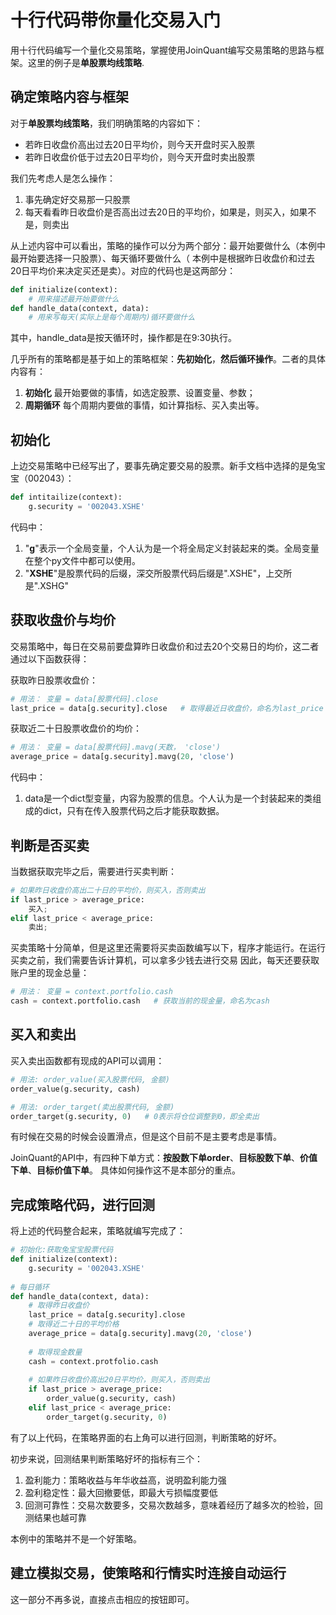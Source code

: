 # 十行代码带你量化交易入门
用十行代码编写一个量化交易策略，掌握使用JoinQuant编写交易策略的思路与框架。这里的例子是**单股票均线策略**.

## 确定策略内容与框架
对于**单股票均线策略**，我们明确策略的内容如下：
* 若昨日收盘价高出过去20日平均价，则今天开盘时买入股票
* 若昨日收盘价低于过去20日平均价，则今天开盘时卖出股票

我们先考虑人是怎么操作：
1. 事先确定好交易那一只股票
2. 每天看看昨日收盘价是否高出过去20日的平均价，如果是，则买入，如果不是，则卖出

从上述内容中可以看出，策略的操作可以分为两个部分：最开始要做什么（本例中最开始要选择一只股票）、每天循环要做什么（
本例中是根据昨日收盘价和过去20日平均价来决定买还是卖）。对应的代码也是这两部分：
```python
def initialize(context):
    # 用来描述最开始要做什么
def handle_data(context, data):
    # 用来写每天(实际上是每个周期内)循环要做什么
```   
其中，handle_data是按天循环时，操作都是在9:30执行。

几乎所有的策略都是基于如上的策略框架：**先初始化**，**然后循环操作**。二者的具体内容有：
1. **初始化** 最开始要做的事情，如选定股票、设置变量、参数；
2. **周期循环** 每个周期内要做的事情，如计算指标、买入卖出等。


## 初始化
上边交易策略中已经写出了，要事先确定要交易的股票。新手文档中选择的是兔宝宝（002043）：
```python
def intitailize(context):
    g.security = '002043.XSHE'
```
代码中：
1. "**g**"表示一个全局变量，个人认为是一个将全局定义封装起来的类。全局变量在整个py文件中都可以使用。
2. "**XSHE**"是股票代码的后缀，深交所股票代码后缀是".XSHE"，上交所是".XSHG"


## 获取收盘价与均价
交易策略中，每日在交易前要盘算昨日收盘价和过去20个交易日的均价，这二者通过以下函数获得：

获取昨日股票收盘价：
```python
# 用法： 变量 = data[股票代码].close
last_price = data[g.security].close   # 取得最近日收盘价，命名为last_price
```

获取近二十日股票收盘价的均价：
```python
# 用法： 变量 = data[股票代码].mavg(天数， 'close')
average_price = data[g.security].mavg(20, 'close')
```

代码中：
1. data是一个dict型变量，内容为股票的信息。个人认为是一个封装起来的类组成的dict，只有在传入股票代码之后才能获取数据。


## 判断是否买卖
当数据获取完毕之后，需要进行买卖判断：
```python
# 如果昨日收盘价高出二十日的平均价，则买入，否则卖出
if last_price > average_price:
    买入;
elif last_price < average_price:
    卖出;
```

买卖策略十分简单，但是这里还需要将买卖函数编写以下，程序才能运行。在运行买卖之前，我们需要告诉计算机，可以拿多少钱去进行交易
因此，每天还要获取账户里的现金总量：
```python
# 用法： 变量 = context.portfolio.cash
cash = context.portfolio.cash   # 获取当前的现金量，命名为cash
```


## 买入和卖出
买入卖出函数都有现成的API可以调用：
```python
# 用法: order_value(买入股票代码, 金额)
order_value(g.security, cash)

# 用法: order_target(卖出股票代码, 金额)
order_target(g.security, 0)   # 0表示将仓位调整到0，即全卖出
```

有时候在交易的时候会设置滑点，但是这个目前不是主要考虑是事情。

JoinQuant的API中，有四种下单方式：**按股数下单order**、**目标股数下单**、**价值下单**、**目标价值下单**。
具体如何操作这不是本部分的重点。


## 完成策略代码，进行回测
将上述的代码整合起来，策略就编写完成了：
```python
# 初始化:获取兔宝宝股票代码
def initialize(context):
    g.security = '002043.XSHE'
    
# 每日循环
def handle_data(context, data):
    # 取得昨日收盘价
    last_price = data[g.security].close
    # 取得近二十日的平均价格
    average_price = data[g.security].mavg(20, 'close')
    
    # 取得现金数量
    cash = context.protfolio.cash
    
    # 如果昨日收盘价高出20日平均价，则买入，否则卖出
    if last_price > average_price:
        order_value(g.security, cash)
    elif last_price < average_price:
        order_target(g.security, 0)
```

有了以上代码，在策略界面的右上角可以进行回测，判断策略的好坏。

初步来说，回测结果判断策略好坏的指标有三个：
1. 盈利能力：策略收益与年华收益高，说明盈利能力强
2. 盈利稳定性：最大回撤要低，即最大亏损幅度要低
3. 回测可靠性：交易次数要多，交易次数越多，意味着经历了越多次的检验，回测结果也越可靠

本例中的策略并不是一个好策略。


## 建立模拟交易，使策略和行情实时连接自动运行
这一部分不再多说，直接点击相应的按钮即可。








